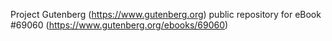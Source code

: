 Project Gutenberg (https://www.gutenberg.org) public repository for
eBook #69060 (https://www.gutenberg.org/ebooks/69060)
